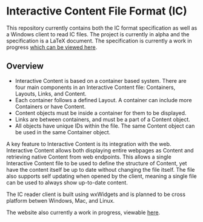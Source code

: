 # Interactive Content File Format (IC)
This repository currently contains both the IC format specification as well as a Windows client to read IC files. The project is currently in alpha and the specification is a LaTeX document. The specification is currently a work in progress [which can be viewed here](Website/Spec.tex).

## Overview
- Interactive Content is based on a container based system. There are four main components in an Interactive Content file: Containers, Layouts, Links, and Content.
- Each container follows a defined Layout.  A container can include more Containers or have Content.
- Content objects must be inside a container for them to be displayed.
- Links are between containers, and must be a part of a Content object.
- All objects have unique IDs within the file. The same Content object can be used in the same Container object.

A key feature to Interactive Content is its integration with the web. Interactive Content allows both displaying entire webpages as Content and retrieving native Content from web endpoints. This allows a single Interactive Content file to be used to define the structure of Content, yet have the content itself be up to date without changing the file itself. The file also supports self updating when opened by the client, meaning a single file can be used to always show up-to-date content.
      
The IC reader client is built using wxWidgets and is planned to be cross platform betwen Windows, Mac, and Linux.

The website also currently a work in progress, viewable [here](http://interactivecontent.org/).
